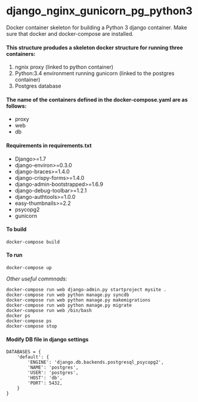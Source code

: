 # django_nginx_gunicorn_pg_python3
Docker container skeleton for building a Python 3 django container. Make sure that docker and docker-compose are installed.

#### This structure produdes a skeleton docker structure for running three containers:
1. ngnix proxy (linked to python container)
2. Python:3.4 environment running gunicorn (linked to the postgres container)
3. Postgres database

#### The name of the containers defined in the docker-compose.yaml are as follows:
* proxy
* web
* db

#### Requirements in requirements.txt
* Django>=1.7
* django-environ>=0.3.0
* django-braces>=1.4.0
* django-crispy-forms>=1.4.0
* django-admin-bootstrapped>=1.6.9
* django-debug-toolbar>=1.2.1
* django-authtools>=1.0.0
* easy-thumbnails>=2.2
* psycopg2
* gunicorn

#### To build
```
docker-compose build
```
#### To run
```
docker-compose up
```

*Other useful commnads:*
```
docker-compose run web django-admin.py startproject mysite .
docker-compose run web python manage.py syncdb
docker-compose run web python manage.py makemigrations
docker-compose run web python manage.py migrate
docker-compose run web /bin/bash
docker ps
docker-compose ps
docker-compose stop
```
#### Modify DB file in django settings
```
DATABASES = {
    'default': {
        'ENGINE': 'django.db.backends.postgresql_psycopg2',
        'NAME': 'postgres',
        'USER': 'postgres',
        'HOST': 'db',
        'PORT': 5432,
    }
}
```

